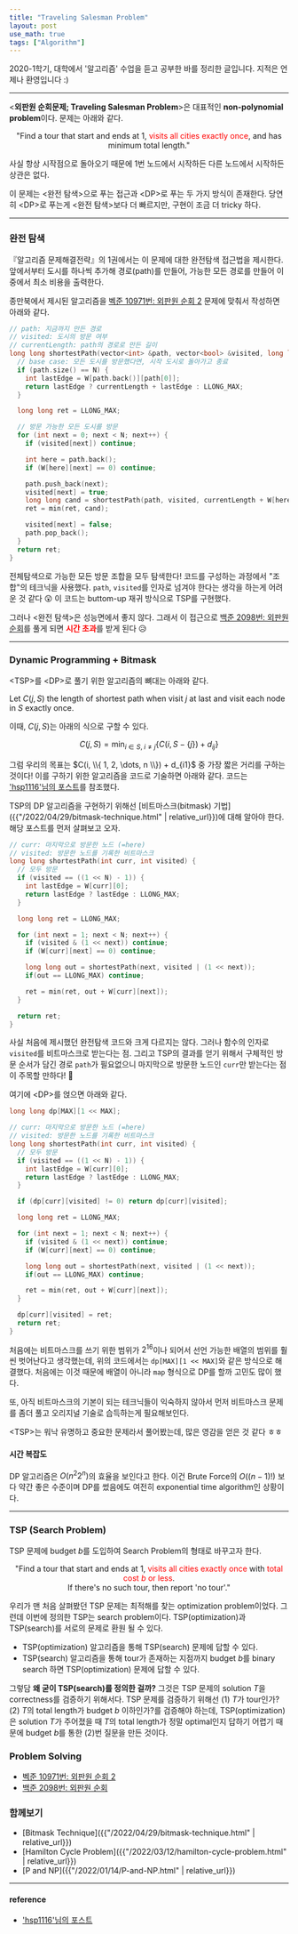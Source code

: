 ```yaml
---
title: "Traveling Salesman Problem"
layout: post
use_math: true
tags: ["Algorithm"]
---
```




2020-1학기, 대학에서 '알고리즘' 수업을 듣고 공부한 바를 정리한 글입니다. 지적은 언제나 환영입니다 :)

<hr/>

\<**외판원 순회문제; Traveling Salesman Problem**\>은 대표적인 **non-polynomial problem**이다. 문제는 아래와 같다.

<div class="statement" markdown="1" align="center">

"Find a tour that start and ends at $1$, <span style="color:red">visits all cities exactly once</span>, and has minimum total length."

</div>

사실 항상 시작점으로 돌아오기 때문에 $1$번 노드에서 시작하든 다른 노드에서 시작하든 상관은 없다.

이 문제는 \<완전 탐색\>으로 푸는 접근과 \<DP\>로 푸는 두 가지 방식이 존재한다. 당연히 \<DP\>로 푸는게 \<완전 탐색\>보다 더 빠르지만, 구현이 조금 더 tricky 하다.

<hr/>

### 완전 탐색

『알고리즘 문제해결전략』의 1권에서는 이 문제에 대한 완전탐색 접근법을 제시한다. 앞에서부터 도시를 하나씩 추가해 경로(path)를 만들어, 가능한 모든 경로를 만들어 이 중에서 최소 비용을 출력한다.

종만북에서 제시된 알고리즘을 [벡준 10971번: 외판원 순회 2](https://www.acmicpc.net/problem/10971) 문제에 맞춰서 작성하면 아래와 같다.

``` cpp
// path: 지금까지 만든 경로
// visited: 도시의 방문 여부
// currentLength: path의 경로로 만든 길이
long long shortestPath(vector<int> &path, vector<bool> &visited, long long currentLength) {
  // base case: 모든 도시를 방문했다면, 시작 도시로 돌아가고 종료
  if (path.size() == N) {
    int lastEdge = W[path.back()][path[0]];
    return lastEdge ? currentLength + lastEdge : LLONG_MAX;
  }

  long long ret = LLONG_MAX;

  // 방문 가능한 모든 도시를 방문
  for (int next = 0; next < N; next++) {
    if (visited[next]) continue;

    int here = path.back();
    if (W[here][next] == 0) continue;

    path.push_back(next);
    visited[next] = true;
    long long cand = shortestPath(path, visited, currentLength + W[here][next]);
    ret = min(ret, cand);

    visited[next] = false;
    path.pop_back();
  }
  return ret;
}
```

전체탐색으로 가능한 모든 방문 조합을 모두 탐색한다! 코드를 구성하는 과정에서 "조합"의 테크닉을 사용했다. `path`, `visited`를 인자로 넘겨야 한다는 생각을 하는게 어려운 것 같다 😲 이 코드는 buttom-up 재귀 방식으로 TSP를 구현했다.

그러나 \<완전 탐색\>은 성능면에서 좋지 않다. 그래서 이 접근으로 [백준 2098번: 외판원 순회](https://www.acmicpc.net/problem/2098)를 풀게 되면 <span style="color: red">**시간 초과**</span>를 받게 된다 😥

<hr/>

### Dynamic Programming + Bitmask

\<TSP\>를 \<DP\>로 풀기 위한 알고리즘의 뼈대는 아래와 같다.

<div class="math-statement" markdown="1">

Let $C(j, S)$ the length of shortest path when visit $j$ at last and visit each node in $S$ exactly once.

이때, $C(j, S)$는 아래의 식으로 구할 수 있다.

$$
C(j, S) = \min_{i \in S, \; i \ne j} \left\{ C(i, S - \{j\}) + d_{ij}\right\}
$$

그럼 우리의 목표는 $C(i, \\{ 1, 2, \dots, n \\}) + d_{i1}$ 중 가장 짧은 거리를 구하는 것이다! 이를 구하기 위한 알고리즘을 코드로 기술하면 아래와 같다. 코드는 ['hsp1116'님의 포스트](https://hsp1116.tistory.com/40)를 참조했다.

</div>

TSP의 DP 알고리즘을 구현하기 위해선 [비트마스크(bitmask) 기법]({{"/2022/04/29/bitmask-technique.html" | relative_url}})에 대해 알아야 한다. 해당 포스트를 먼저 살펴보고 오자.

``` cpp
// curr: 마지막으로 방문한 노드 (=here)
// visited: 방문한 노드를 기록한 비트마스크
long long shortestPath(int curr, int visited) {
  // 모두 방문
  if (visited == ((1 << N) - 1)) {
    int lastEdge = W[curr][0];
    return lastEdge ? lastEdge : LLONG_MAX;
  }

  long long ret = LLONG_MAX;

  for (int next = 1; next < N; next++) {
    if (visited & (1 << next)) continue;
    if (W[curr][next] == 0) continue;

    long long out = shortestPath(next, visited | (1 << next));
    if(out == LLONG_MAX) continue;

    ret = min(ret, out + W[curr][next]);
  }

  return ret;
}
```

사실 처음에 제시했던 완전탐색 코드와 크게 다르지는 않다. 그러나 함수의 인자로 `visited`를 비트마스크로 받는다는 점. 그리고 TSP의 결과를 얻기 위해서 구체적인 방문 순서가 담긴 경로 `path`가 필요없으니 마지막으로 방문한 노드인 `curr`만 받는다는 점이 주목할 만하다! 🤩

여기에 \<DP\>를 얹으면 아래와 같다. 

``` cpp
long long dp[MAX][1 << MAX];

// curr: 마지막으로 방문한 노드 (=here)
// visited: 방문한 노드를 기록한 비트마스크
long long shortestPath(int curr, int visited) {
  // 모두 방문
  if (visited == ((1 << N) - 1)) {
    int lastEdge = W[curr][0];
    return lastEdge ? lastEdge : LLONG_MAX;
  }

  if (dp[curr][visited] != 0) return dp[curr][visited];

  long long ret = LLONG_MAX;

  for (int next = 1; next < N; next++) {
    if (visited & (1 << next)) continue;
    if (W[curr][next] == 0) continue;

    long long out = shortestPath(next, visited | (1 << next));
    if(out == LLONG_MAX) continue;

    ret = min(ret, out + W[curr][next]);
  }

  dp[curr][visited] = ret;
  return ret;
}
```

처음에는 비트마스크를 쓰기 위한 범위가 $2^{16}$이나 되어서 선언 가능한 배열의 범위를 훨씬 벗어난다고 생각했는데, 위의 코드에서는 `dp[MAX][1 << MAX]`와 같은 방식으로 해결했다. 처음에는 이것 때문에 배열이 아니라 `map` 형식으로 DP를 할까 고민도 많이 했다.

또, 아직 비트마스크의 기본이 되는 테크닉들이 익숙하지 않아서 먼저 비트마스크 문제를 좀더 풀고 오리지널 기술로 습득하는게 필요해보인다.

\<TSP\>는 워낙 유명하고 중요한 문제라서 풀어봤는데, 많은 영감을 얻은 것 같다 ㅎㅎ

#### 시간 복잡도

DP 알고리즘은 $O(n^2 2^n)$의 효율을 보인다고 한다. 이건 Brute Force의 $O((n-1)!)$ 보다 약간 좋은 수준이며 DP를 썼음에도 여전히 exponential time algorithm인 상황이다.

<hr/>

### TSP (Search Problem)

TSP 문제에 budget $b$를 도입하여 Search Problem의 형태로 바꾸고자 한다.

<div class="statement" markdown="1" align="center">

"Find a tour that start and ends at $1$, <span style="color:red">visits all cities exactly once</span> with <span style="color:red">total cost $b$ or less</span>. <br/>
If there's no such tour, then report 'no tour'."

</div>

우리가 맨 처음 살펴봤던 TSP 문제는 최적해를 찾는 optimization problem이었다. 그런데 이번에 정의한 TSP는 search problem이다. TSP(optimization)과 TSP(search)를 서로의 문제로 환원 될 수 있다. 

- TSP(optimization) 알고리즘을 통해 TSP(search) 문제에 답할 수 있다.
- TSP(search) 알고리즘을 통해 tour가 존재하는 지점까지 budget $b$를 binary search 하면 TSP(optimization) 문제에 답할 수 있다.

그렇담 **왜 굳이 TSP(search)를 정의한 걸까?** 그것은 TSP 문제의 solution $T$을 correctness를 검증하기 위해서다. TSP 문제를 검증하기 위해선 (1) $T$가 tour인가? (2) $T$의 total length가 budget $b$ 이하인가?를 검증해야 하는데, TSP(optimization)은 solution $T$가 주어졌을 때 $T$의 total length가 정말 optimal인지 답하기 어렵기 때문에 budget $b$를 통한 (2)번 질문을 만든 것이다.

### Problem Solving

- [벡준 10971번: 외판원 순회 2](https://www.acmicpc.net/problem/10971)
- [백준 2098번: 외판원 순회](https://www.acmicpc.net/problem/2098)

### 함께보기

- [Bitmask Technique]({{"/2022/04/29/bitmask-technique.html" | relative_url}})
- [Hamilton Cycle Problem]({{"/2022/03/12/hamilton-cycle-problem.html" | relative_url}})
- [P and NP]({{"/2022/01/14/P-and-NP.html" | relative_url}})


<hr/>

#### reference

- ['hsp1116'님의 포스트](https://hsp1116.tistory.com/40)